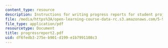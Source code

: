 ```yaml
---
content_type: resource
description: Instructions for writing progress reports for student projects.
file: /media/https%3A/open-learning-course-data-rc.s3.amazonaws.com/5-92-energy-environment-and-society-spring-2007/df6fedb3275eb901d199e1b7991108c3_progressreport2.pdf
file_type: application/pdf
resourcetype: Document
title: progressreport2.pdf
uid: df6fedb3-275e-b901-d199-e1b7991108c3
---
```

